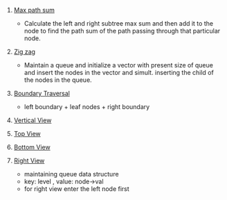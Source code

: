 1. [Max path sum](https://leetcode.com/problems/binary-tree-maximum-path-sum/submissions/)

   - Calculate the left and right subtree max sum and then add it to the node to find the path sum of the path passing through that particular node.

2. [Zig zag](https://leetcode.com/problems/binary-tree-zigzag-level-order-traversal/)

   - Maintain a queue and initialize a vector with present size of queue and insert the nodes in the vector and simult. inserting the child of the nodes in the queue.

3. [Boundary Traversal](https://www.codingninjas.com/codestudio/problems/boundary-traversal_790725?utm_source=youtube&utm_medium=affiliate&utm_campaign=Striver_Tree_Videos&leftPanelTab=1)

   - left boundary + leaf nodes + right boundary

4. [Vertical View](https://leetcode.com/problems/vertical-order-traversal-of-a-binary-tree/)

5. [Top View](https://www.codingninjas.com/codestudio/problems/top-view-of-the-tree_799401?source=youtube&campaign=Striver_Tree_Videos&utm_source=youtube&utm_medium=affiliate&utm_campaign=Striver_Tree_Videos&=1)

6. [Bottom View](https://www.codingninjas.com/codestudio/problems/bottom-view-of-binary-tree_893110?source=youtube&campaign=Striver_Tree_Videos&utm_source=youtube&utm_medium=affiliate&utm_campaign=Striver_Tree_Videos&=1)

7. [Right View](https://leetcode.com/problems/binary-tree-right-side-view/)

   - maintaining queue data structure
   - key: level , value: node->val
   - for right view enter the left node first
